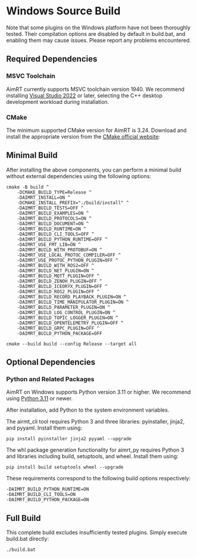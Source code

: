 

# Windows Source Build

Note that some plugins on the Windows platform have not been thoroughly tested. Their compilation options are disabled by default in build.bat, and enabling them may cause issues. Please report any problems encountered.

## Required Dependencies

### MSVC Toolchain

AimRT currently supports MSVC toolchain version 1940. We recommend installing [Visual Studio 2022](https://visualstudio.microsoft.com/zh-hans/downloads/) or later, selecting the C++ desktop development workload during installation.


### CMake

The minimum supported CMake version for AimRT is 3.24. Download and install the appropriate version from the [CMake official website](https://cmake.org/download/):

## Minimal Build

After installing the above components, you can perform a minimal build without external dependencies using the following options:

```shell
cmake -B build ^
    -DCMAKE_BUILD_TYPE=Release ^
    -DAIMRT_INSTALL=ON ^
    -DCMAKE_INSTALL_PREFIX="./build/install" ^
    -DAIMRT_BUILD_TESTS=OFF ^
    -DAIMRT_BUILD_EXAMPLES=ON ^
    -DAIMRT_BUILD_PROTOCOLS=ON ^
    -DAIMRT_BUILD_DOCUMENT=ON ^
    -DAIMRT_BUILD_RUNTIME=ON ^
    -DAIMRT_BUILD_CLI_TOOLS=OFF ^
    -DAIMRT_BUILD_PYTHON_RUNTIME=OFF ^
    -DAIMRT_USE_FMT_LIB=ON ^
    -DAIMRT_BUILD_WITH_PROTOBUF=ON ^
    -DAIMRT_USE_LOCAL_PROTOC_COMPILER=OFF ^
    -DAIMRT_USE_PROTOC_PYTHON_PLUGIN=OFF ^
    -DAIMRT_BUILD_WITH_ROS2=OFF ^
    -DAIMRT_BUILD_NET_PLUGIN=ON ^
    -DAIMRT_BUILD_MQTT_PLUGIN=OFF ^
    -DAIMRT_BUILD_ZENOH_PLUGIN=OFF ^
    -DAIMRT_BUILD_ICEORYX_PLUGIN=OFF ^
    -DAIMRT_BUILD_ROS2_PLUGIN=OFF ^
    -DAIMRT_BUILD_RECORD_PLAYBACK_PLUGIN=ON ^
    -DAIMRT_BUILD_TIME_MANIPULATOR_PLUGIN=ON ^
    -DAIMRT_BUILD_PARAMETER_PLUGIN=ON ^
    -DAIMRT_BUILD_LOG_CONTROL_PLUGIN=ON ^
    -DAIMRT_BUILD_TOPIC_LOGGER_PLUGIN=ON ^
    -DAIMRT_BUILD_OPENTELEMETRY_PLUGIN=OFF ^
    -DAIMRT_BUILD_GRPC_PLUGIN=OFF ^
    -DAIMRT_BUILD_PYTHON_PACKAGE=OFF

cmake --build build --config Release --target all
```

## Optional Dependencies

### Python and Related Packages

AimRT on Windows supports Python version 3.11 or higher. We recommend using [Python 3.11](https://www.python.org/downloads/release/python-31110/) or newer.

After installation, add Python to the system environment variables.

The airmt_cli tool requires Python 3 and three libraries: pyinstaller, jinja2, and pyyaml. Install them using:

```shell
pip install pyinstaller jinja2 pyyaml --upgrade
```

The whl package generation functionality for aimrt_py requires Python 3 and libraries including build, setuptools, and wheel. Install them using:

```shell
pip install build setuptools wheel --upgrade
```

These requirements correspond to the following build options respectively:

```shell
-DAIMRT_BUILD_PYTHON_RUNTIME=ON
-DAIMRT_BUILD_CLI_TOOLS=ON
-DAIMRT_BUILD_PYTHON_PACKAGE=ON
```

## Full Build

This complete build excludes insufficiently tested plugins. Simply execute build.bat directly:

```shell
./build.bat
```